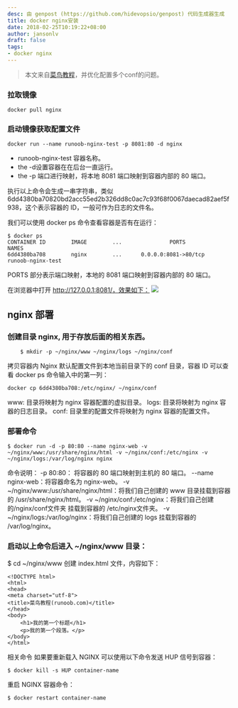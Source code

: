 ```yaml
---
desc: 由 genpost (https://github.com/hidevopsio/genpost) 代码生成器生成
title: docker nginx安装
date: 2018-02-25T10:19:22+08:00
author: jansonlv
draft: false
tags:
- docker nginx
---
```


> 本文来自[菜鸟教程](https://www.runoob.com/docker/docker-install-nginx.html)，并优化配置多个conf的问题。

### 拉取镜像
    docker pull nginx
### 启动镜像获取配置文件
    docker run --name runoob-nginx-test -p 8081:80 -d nginx
* runoob-nginx-test 容器名称。
* the -d设置容器在在后台一直运行。
* the -p 端口进行映射，将本地 8081 端口映射到容器内部的 80 端口。

执行以上命令会生成一串字符串，类似 6dd4380ba70820bd2acc55ed2b326dd8c0ac7c93f68f0067daecad82aef5f938，这个表示容器的 ID，一般可作为日志的文件名。

我们可以使用 docker ps 命令查看容器是否有在运行：
```
$ docker ps
CONTAINER ID        IMAGE        ...               PORTS                  NAMES
6dd4380ba708        nginx        ...      0.0.0.0:8081->80/tcp   runoob-nginx-test
```
PORTS 部分表示端口映射，本地的 8081 端口映射到容器内部的 80 端口。

在浏览器中打开 http://127.0.0.1:8081/，效果如下：
![](media/15608457827843.jpg)

## nginx 部署
### 创建目录 nginx, 用于存放后面的相关东西。
        
        $ mkdir -p ~/nginx/www ~/nginx/logs ~/nginx/conf
拷贝容器内 Nginx 默认配置文件到本地当前目录下的 conf 目录，容器 ID 可以查看 docker ps 命令输入中的第一列：
    
    docker cp 6dd4380ba708:/etc/nginx/ ~/nginx/conf
    
www: 目录将映射为 nginx 容器配置的虚拟目录。
logs: 目录将映射为 nginx 容器的日志目录。
conf: 目录里的配置文件将映射为 nginx 容器的配置文件。
### 部署命令
    $ docker run -d -p 80:80 --name nginx-web -v ~/nginx/www:/usr/share/nginx/html -v ~/nginx/conf:/etc/nginx -v ~/nginx/logs:/var/log/nginx nginx

命令说明：
-p 80:80： 将容器的 80 端口映射到主机的 80 端口。
--name nginx-web：将容器命名为 nginx-web。
-v ~/nginx/www:/usr/share/nginx/html：将我们自己创建的 www 目录挂载到容器的 /usr/share/nginx/html。
-v ~/nginx/conf:/etc/nginx：将我们自己创建的/nginx/conf文件夹 挂载到容器的 /etc/nginx文件夹。
-v ~/nginx/logs:/var/log/nginx：将我们自己创建的 logs 挂载到容器的 /var/log/nginx。

### 启动以上命令后进入 ~/nginx/www 目录：
$ cd ~/nginx/www
创建 index.html 文件，内容如下：
```
<!DOCTYPE html>
<html>
<head>
<meta charset="utf-8">
<title>菜鸟教程(runoob.com)</title>
</head>
<body>
    <h1>我的第一个标题</h1>
    <p>我的第一个段落。</p>
</body>
</html>
```
相关命令
如果要重新载入 NGINX 可以使用以下命令发送 HUP 信号到容器：

    $ docker kill -s HUP container-name
重启 NGINX 容器命令：

    $ docker restart container-name
    
